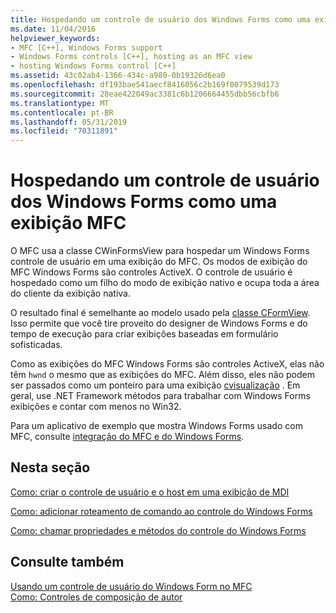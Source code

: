 ```yaml
---
title: Hospedando um controle de usuário dos Windows Forms como uma exibição MFC
ms.date: 11/04/2016
helpviewer_keywords:
- MFC [C++], Windows Forms support
- Windows Forms controls [C++], hosting as an MFC view
- hosting Windows Forms control [C++]
ms.assetid: 43c02ab4-1366-434c-a980-0b19326d6ea0
ms.openlocfilehash: df193bae541aecf8416056c2b169f0079539d173
ms.sourcegitcommit: 28eae422049ac3381c6b1206664455dbb56cbfb6
ms.translationtype: MT
ms.contentlocale: pt-BR
ms.lasthandoff: 05/31/2019
ms.locfileid: "70311891"
---
```

# <a name="hosting-a-windows-forms-user-control-as-an-mfc-view"></a>Hospedando um controle de usuário dos Windows Forms como uma exibição MFC

O MFC usa a classe CWinFormsView para hospedar um Windows Forms controle de usuário em uma exibição do MFC. Os modos de exibição do MFC Windows Forms são controles ActiveX. O controle de usuário é hospedado como um filho do modo de exibição nativo e ocupa toda a área do cliente da exibição nativa.

O resultado final é semelhante ao modelo usado pela [classe CFormView](../mfc/reference/cformview-class.md). Isso permite que você tire proveito do designer de Windows Forms e do tempo de execução para criar exibições baseadas em formulário sofisticadas.

Como as exibições do MFC Windows Forms são controles ActiveX, elas não têm `hwnd` o mesmo que as exibições do MFC. Além disso, eles não podem ser passados como um ponteiro para uma exibição [cvisualização](../mfc/reference/cview-class.md) . Em geral, use .NET Framework métodos para trabalhar com Windows Forms exibições e contar com menos no Win32.

Para um aplicativo de exemplo que mostra Windows Forms usado com MFC, consulte [integração do MFC e do Windows Forms](https://www.microsoft.com/downloads/details.aspx?FamilyID=987021bc-e575-4fe3-baa9-15aa50b0f599&displaylang=en).

## <a name="in-this-section"></a>Nesta seção

[Como: criar o controle de usuário e o host em uma exibição de MDI](../dotnet/how-to-create-the-user-control-and-host-mdi-view.md)

[Como: adicionar roteamento de comando ao controle do Windows Forms](../dotnet/how-to-add-command-routing-to-the-windows-forms-control.md)

[Como: chamar propriedades e métodos do controle do Windows Forms](../dotnet/how-to-call-properties-and-methods-of-the-windows-forms-control.md)

## <a name="see-also"></a>Consulte também

[Usando um controle de usuário do Windows Form no MFC](../dotnet/using-a-windows-form-user-control-in-mfc.md)<br/>
[Como: Controles de composição de autor](/dotnet/framework/winforms/controls/how-to-author-composite-controls)
